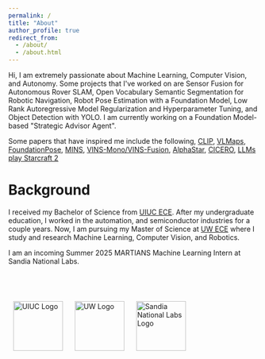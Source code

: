 ```yaml
---
permalink: /
title: "About"
author_profile: true
redirect_from: 
  - /about/
  - /about.html
---
```


Hi, I am extremely passionate about Machine Learning, Computer Vision, and Autonomy. Some projects that I've worked on are Sensor Fusion for Autonomous Rover SLAM, Open Vocabulary Semantic Segmentation for Robotic Navigation, Robot Pose Estimation with a Foundation Model, Low Rank Autoregressive Model Regularization and Hyperparameter Tuning, and Object Detection with YOLO. I am currently working on a Foundation Model-based "Strategic Advisor Agent". 

Some papers that have inspired me include the following, [CLIP](https://arxiv.org/abs/2103.00020), 
[VLMaps](https://arxiv.org/pdf/2210.05714), [FoundationPose](https://nvlabs.github.io/FoundationPose/), [MINS](https://arxiv.org/abs/2309.15390), [VINS-Mono/VINS-Fusion](https://ieeexplore.ieee.org/document/8421746), [AlphaStar](https://arxiv.org/pdf/2308.03526), 
[CICERO](https://www.science.org/doi/10.1126/science.ade9097), [LLMs play Starcraft 2](https://arxiv.org/abs/2312.11865)


Background
======
I received my Bachelor of Science from [UIUC ECE](https://ece.illinois.edu/). After my undergraduate education, I worked 
in the automation, and semiconductor industries for a couple years. Now, I am pursuing my Master of Science at [UW ECE](https://www.ece.uw.edu/) where I study and research Machine Learning, Computer Vision, and Robotics.

I am an incoming Summer 2025 MARTIANS Machine Learning Intern at Sandia National Labs.

<br><br>

<p align="left">
  <img src="/assets/images/uiuc.jpg" alt="UIUC Logo" width="100" style="margin: 10px;">
  <img src="/assets/images/uw.jpg" alt="UW Logo" width="100" style="margin: 10px;">
  <img src="/assets/images/sandia.jpg" alt="Sandia National Labs Logo" width="100" style="margin: 10px;">
</p>

<br><br>